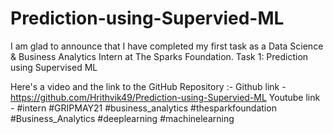 # Prediction-using-Supervied-ML
I am glad to announce that I have completed my first task as a Data Science & Business Analytics Intern at The Sparks Foundation.
Task 1: Prediction using Supervised ML

Here's a video and the link to the GitHub Repository :-
Github link - https://github.com/Hrithvik49/Prediction-using-Supervied-ML
Youtube link - 
#intern #GRIPMAY21 #business_analytics #thesparkfoundation
#Business_Analytics #deeplearning #machinelearning
